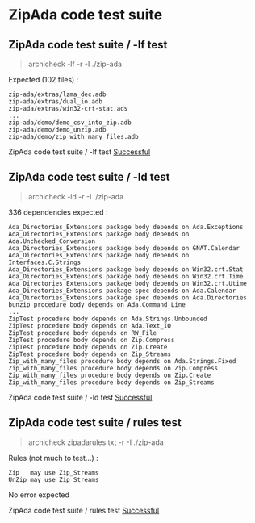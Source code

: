 
# ZipAda code test suite



##  ZipAda code test suite / -lf test

  > archicheck -lf -r -I ./zip-ada

  Expected (102 files) :

```
zip-ada/extras/lzma_dec.adb
zip-ada/extras/dual_io.adb
zip-ada/extras/win32-crt-stat.ads
...
zip-ada/demo/demo_csv_into_zip.adb
zip-ada/demo/demo_unzip.adb
zip-ada/demo/zip_with_many_files.adb
```


ZipAda code test suite / -lf test [Successful](tests_status.md#successful)

##  ZipAda code test suite / -ld test

  > archicheck -ld -r -I ./zip-ada

  336 dependencies expected :

```
Ada_Directories_Extensions package body depends on Ada.Exceptions 
Ada_Directories_Extensions package body depends on Ada.Unchecked_Conversion 
Ada_Directories_Extensions package body depends on GNAT.Calendar 
Ada_Directories_Extensions package body depends on Interfaces.C.Strings 
Ada_Directories_Extensions package body depends on Win32.crt.Stat 
Ada_Directories_Extensions package body depends on Win32.crt.Time 
Ada_Directories_Extensions package body depends on Win32.crt.Utime 
Ada_Directories_Extensions package spec depends on Ada.Calendar 
Ada_Directories_Extensions package spec depends on Ada.Directories 
bunzip procedure body depends on Ada.Command_Line 
...
ZipTest procedure body depends on Ada.Strings.Unbounded 
ZipTest procedure body depends on Ada.Text_IO 
ZipTest procedure body depends on RW_File 
ZipTest procedure body depends on Zip.Compress 
ZipTest procedure body depends on Zip.Create 
ZipTest procedure body depends on Zip_Streams 
Zip_with_many_files procedure body depends on Ada.Strings.Fixed 
Zip_with_many_files procedure body depends on Zip.Compress 
Zip_with_many_files procedure body depends on Zip.Create 
Zip_with_many_files procedure body depends on Zip_Streams 
```


ZipAda code test suite / -ld test [Successful](tests_status.md#successful)

##  ZipAda code test suite / rules test

  > archicheck zipadarules.txt -r -I ./zip-ada

  Rules (not much to test...) :

```
Zip   may use Zip_Streams
UnZip may use Zip_Streams
```

  No error expected


ZipAda code test suite / rules test [Successful](tests_status.md#successful)
